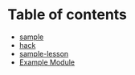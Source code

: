 # Table of contents

* [sample](README.md)
* [hack](hack.md)
* [sample-lesson](sample-lesson.md)
* [Example Module](example-module.md)

